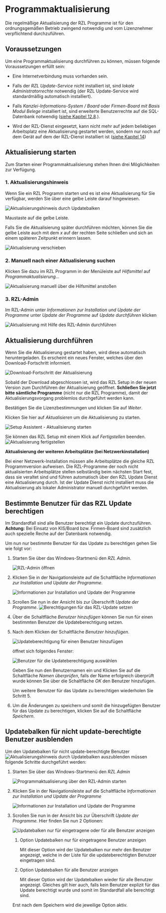 # Programmaktualisierung

Die regelmäßige Aktualisierung der RZL Programme ist für den
ordnungsgemäßen Betrieb zwingend notwendig und vom Lizenznehmer
verpflichtend durchzuführen.

## Voraussetzungen

Um eine Programmaktualisierung durchführen zu können, müssen folgende
Voraussetzungen erfüllt sein:

- Eine Internetverbindung muss vorhanden sein.

- Falls der *RZL Update-Service* nicht installiert ist, sind *lokale
  Administratorrechte* notwendig (der RZL Update-Service wird
  standardmäßig automatisch installiert).

- Falls *Kanzlei-Informations-System / Board* oder *Firmen-Board mit
  Basis Modul Belege* installiert ist, sind erweiterte Benutzerrechte
  auf die SQL-Datenbank notwendig ([siehe Kapitel
  12.8](#zusätzliche-konfigurationen-optional).).

- Wird der RZL-Dienst eingesetzt, kann nicht mehr auf jedem beliebigen
  Arbeitsplatz eine Aktualisierung gestartet werden, sondern nur noch
  auf dem Gerät auf dem der RZL-Dienst installiert ist ([siehe Kapitel
  14](#rzl-dienst-installieren))

## Aktualisierung starten

Zum Starten einer Programmaktualisierung stehen Ihnen drei Möglichkeiten
zur Verfügung.

### 1. Aktualisierungshinweis

Wenn Sie ein RZL Programm starten und es ist eine Aktualisierung für Sie
verfügbar, werden Sie über eine gelbe Leiste darauf hingewiesen.

![Aktualisierungshinweis durch Updatebalken](img/Programmaktualisierung_Hinweis.jpg)

Maustaste auf die gelbe Leiste.

Falls Sie die Aktualisierung später durchführen möchten, können Sie die
gelbe Leiste auch mit dem *x* auf der rechten Seite schließen und sich
an einem späteren Zeitpunkt erinnern lassen.

![Aktualisierung verschieben](img/Programmaktualisierung_ZeitpunktVerschieben.jpg)

### 2. Manuell nach einer Aktualisierung suchen

Klicken Sie dazu im RZL Programm in der Menüleiste auf *Hilfsmittel* auf
*Programmaktualisierung…*

![Aktualisierung manuell über die Hilfsmittel anstoßen](img/Programmaktualisierung_ManuellAnstossen.jpg)

### 3. RZL-Admin

Im RZL-Admin unter *Informationen zur Installation und Update der
Programme* unter *Update der Programme* auf *Update durchführen* klicken

![Aktualisierung mit Hilfe des RZL-Admin durchführen](img/Programmaktualisierung_RZLAdmin.png)

## Aktualisierung durchführen

Wenn Sie die Aktualisierung gestartet haben, wird diese automatisch
heruntergeladen. Es erscheint ein neues Fenster, welches über den
Download-Fortschritt informiert.

![Download-Fortschritt der Aktualisierung](img/Programmaktualisierung_Fortschrittsbalken.png)

Sobald der Download abgeschlossen ist, wird das RZL Setup in der neuen
Version zum Durchführen der Aktualisierung geöffnet. **Schließen Sie
jetzt bitte sämtliche Programme** (nicht nur die RZL Programme), damit
der Aktualisierungsvorgang problemlos durchgeführt werden kann.

Bestätigen Sie die Lizenzbestimmungen und klicken Sie auf *Weiter*.

Klicken Sie hier auf *Aktualisieren* um die Aktualisierung zu starten.

![Setup Assistent - Aktualisierung starten](img/Programmaktualisierung_StartImSetupAssistent.png)

Sie können das RZL Setup mit einem Klick auf *Fertigstellen* beenden.
![Aktualisierung fertigstellen](img/Programmaktualisierung_Fertigstellen.jpg)

**Aktualisierung der weiteren Arbeitsplätze (bei Netzwerkinstallation)**

Bei einer Netzwerk-Installation müssen alle Arbeitsplätze die gleiche
RZL Programmversion aufweisen. Die RZL-Programme der noch nicht
aktualisierten Arbeitsplätze stellen selbständig beim nächsten Start
fest, dass sie veraltet sind und führen automatisch über den RZL Update
Dienst eine Aktualisierung durch. Ist der Update Dienst nicht
installiert muss die Aktualisierung als lokaler Administrator manuell
durchgeführt werden.

## Bestimmte Benutzer für das RZL Update berechtigen

Im Standardfall sind alle Benutzer berechtigt ein Update durchzuführen.
**Achtung:** Bei Einsatz von KIS/Board bzw. Firmen-Board sind zusätzlich
auch spezielle Reche auf der Datenbank notwendig.

Um nun nur bestimmte Benutzer für das Update zu berechtigen gehen Sie
wie folgt vor:

1.  Starten Sie über das Windows-Startmenü den *RZL Admin*.
    
    ![RZL-Admin öffnen](img/RZLAdmin_Oeffnen.png)
2.  Klicken Sie in der Navigationsleiste auf die Schaltfläche *Informationen zur Installation und Update der Programme*.
    
    ![Informationen zur Installation und Update der Programme](img/Programmaktualisierung_InformationUndUpdate.png)

3.  Scrollen Sie nun in der Ansicht bis zur Überschrift *Update der Programme*.
    ![Berechtigungen für das RZL-Update setzen](img/Programmaktualisierung_BerechtigungenSetzen.jpg)

4.  Über die Schaltfläche *Benutzer hinzufügen* können Sie nun für einen
    bestimmten Benutzer die Updateberechtigung setzen.

5.  Nach dem Klicken der Schaltfläche *Benutzer hinzufügen*.
    
    ![Updateberechtigung für einen Benutzer hinzufügen](img/Programmaktualisierung_BenutzerHinzufuegen.jpg)

    öffnet sich folgendes Fenster:
    
    ![Benutzer für die Updateberechtigung auswählen](img/Programmaktualisierung_BenutzerAuswaehlen.jpg)

    Geben Sie nun den Benutzernamen ein und Klicken Sie auf die Schaltfläche
    *Namen überprüfen*, falls der Name erfolgreich überprüft wurde können
    Sie über die Schaltfläche *OK* den Benutzer hinzufügen.

    Um weitere Benutzer für das Update zu berechtigen wiederholen Sie
    Schritt 5.

6.  Um die Änderungen zu speichern und somit die hinzugefügten Benutzer
    für das Update zu berechtigen, klicken Sie auf die Schaltfläche
    *Speichern*.

## Updatebalken für nicht update-berechtigte Benutzer ausblenden

Um den Updatebalken für nicht update-berechtigte Benutzer
![Aktualisierungshinweis durch Updatebalken](img/Programmaktualisierung_Hinweis.jpg)
auszublenden müssen folgende Schritte durchgeführt werden:

1.  Starten Sie über das Windows-Startmenü den *RZL Admin*

    ![Programmaktualisierung über den RZL-Admin starten](img/Programmaktualisierung_RZLAdmin.png)

2.  Klicken Sie in der Navigationsleiste auf die Schaltfläche
    *Informationen zur Installation und Update der Programme*

    ![Informationen zur Installation und Update der Programme](img/Programmaktualisierung_InformationUndUpdate.png)

3.  Scrollen Sie nun in der Ansicht bis zur Überschrift *Update der Programme.*
    Hier finden Sie nun 2 Optionen:

    ![Updatebalken nur für eingetragene oder für alle Benutzer anzeigen](img/Programmaktualisierung_OptionenUpdatebalken.jpg)

    1.  Option Updatebalken nur für eingetragene Benutzer anzeigen
   
        Mit dieser Option wird der Updatebalken nur mehr den Benutzer angezeigt,
        welche in der Liste für die updateberechtigten Benutzer eingetragen
        sind.

    2.  Option Updatebalken für alle Benutzer anzeigen
    
        Mit dieser Option wird der Updatebalken wieder für alle Benutzer
        angezeigt. Gleiches gilt hier auch, falls kein Benutzer explizit für das
        Update berechtigt wurde und somit im Standardfall alle berechtigt sind.

    Erst nach dem Speichern wird die jeweilige Option aktiv.